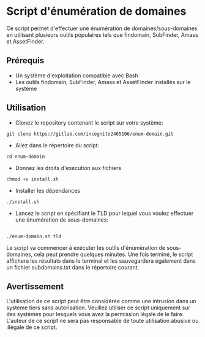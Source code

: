# Script d'énumération de domaines
Ce script permet d'effectuer une énumération de domaines/sous-domaines en utilisant plusieurs outils populaires tels que findomain, SubFinder, Amass et AssetFinder.


## Prérequis

- Un système d'exploitation compatible avec Bash
- Les outils findomain, SubFinder, Amass et AssetFinder installés sur le système

## Utilisation
- Clonez le repository contenant le script sur votre système:
```
git clone https://gitlab.com/incognito2465106/enum-domain.git
```
- Allez dans le répertoire du script:
```
cd enum-domain
```
-  Donnez les droits d'execution aux fichiers
```
chmod +x install.sh
```
- Installer les dépendances 
``` 
./install.sh
```
- Lancez le script en spécifiant le TLD pour lequel vous voulez effectuer une énumération de sous-domaines:
```

./enum-domain.sh tld

```
Le script va commencer à exécuter les outils d'énumération de sous-domaines, cela peut prendre quelques minutes. Une fois terminé, le script affichera les résultats dans le terminal et les sauvegardera également dans un fichier subdomains.txt dans le répertoire courant.

## Avertissement
L'utilisation de ce script peut être considérée comme une intrusion dans un système tiers sans autorisation. Veuillez utiliser ce script uniquement sur des systèmes pour lesquels vous avez la permission légale de le faire. L'auteur de ce script ne sera pas responsable de toute utilisation abusive ou illégale de ce script.